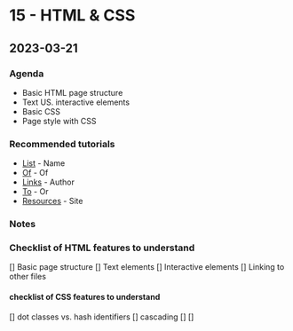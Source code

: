 # 15 - HTML & CSS

## 2023-03-21

### Agenda

- Basic HTML page structure
- Text US. interactive elements
- Basic CSS
- Page style with CSS

### Recommended tutorials

- [List](https://github.com/comp426-2023-spring) - Name
- [Of](https://github.com/comp426-2023-spring) - Of
- [Links](https://github.com/comp426-2023-spring) - Author
- [To](https://github.com/comp426-2023-spring) - Or
- [Resources](https://github.com/comp426-2023-spring) - Site

### Notes

### Checklist of HTML features to understand

[] Basic page structure
[] Text elements
[] Interactive elements
[] Linking to other files

#### checklist of CSS features to understand

[] dot classes vs. hash identifiers
[] cascading
[] 
[] 
